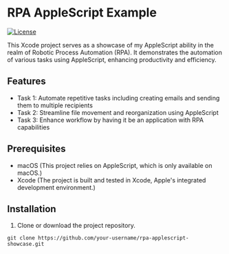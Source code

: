 # RPA AppleScript Example

[![License](https://img.shields.io/badge/license-MIT-blue.svg)](LICENSE)

This Xcode project serves as a showcase of my AppleScript ability in the realm of Robotic Process Automation (RPA). It demonstrates the automation of various tasks using AppleScript, enhancing productivity and efficiency.

## Features

- Task 1: Automate repetitive tasks including creating emails and sending them to multiple recipients
- Task 2: Streamline file movement and reorganization using AppleScript
- Task 3: Enhance workflow by having it be an application with RPA capabilities

## Prerequisites

- macOS (This project relies on AppleScript, which is only available on macOS.)
- Xcode (The project is built and tested in Xcode, Apple's integrated development environment.)

## Installation

1. Clone or download the project repository.

```shell
git clone https://github.com/your-username/rpa-applescript-showcase.git
